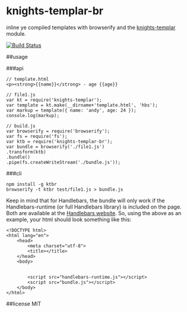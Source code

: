 knights-templar-br
==========
inline ye compiled templates with browserify and the [knights-templar](https://github.com/andyperlitch/knights-templar) module.

[![Build Status](https://travis-ci.org/andyperlitch/ktbr.png)](https://travis-ci.org/andyperlitch/ktbr)

##usage

###api

    // template.html
    <p><strong>{{name}}</strong> - age {{age}}
    
    // file1.js
    var kt = require('knights-templar');
    var template = kt.make(__dirname+'template.html', 'hbs');
    var markup = template({ name: 'andy', age: 24 });
    console.log(markup);
    
    // build.js
    var browserify = require('browserify');
    var fs = require('fs');
    var ktb = require('knights-templar-br');
    var bundle = browserify('./file1.js')
    .transform(ktb)
    .bundle()
    .pipe(fs.createWriteStream('./bundle.js'));

###cli
    
    npm install -g ktbr
    browserify -t ktbr test/file1.js > bundle.js


Keep in mind that for Handlebars, the bundle will only work if the Handlebars-runtime (or full Handlebars library) is included on the page. Both are available at the [Handlebars website](http://handlebarsjs.com/). So, using the above as an example, your html should look something like this:

    <!DOCTYPE html>
    <html lang="en">
        <head>
            <meta charset="utf-8">
            <title></title>
        </head>
        <body>
            
            
            <script src="handlebars-runtime.js"></script>
            <script src="bundle.js"></script>
        </body>
    </html>

##license
MIT